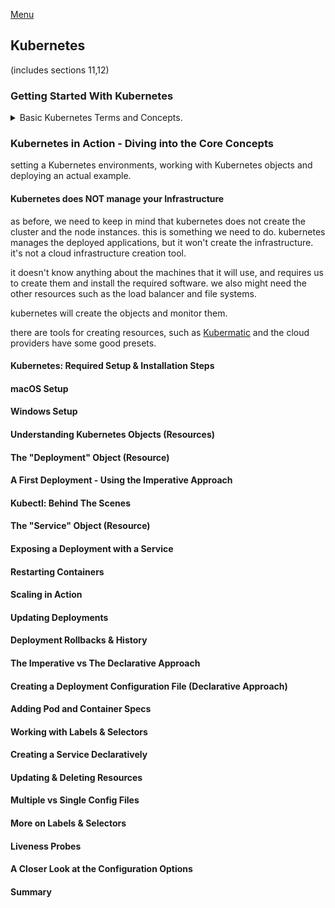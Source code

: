 <!--
ignore these words in spell check for this file
// cSpell:ignore Kubermatic
-->

[Menu](../README.md)

## Kubernetes
(includes sections 11,12)

### Getting Started With Kubernetes

<details>
<summary>
Basic Kubernetes Terms and Concepts.
</summary>

deploying docker containers with kubernetes. kubernetes is an independent container orchestration tool (framework) that works for large-scale deployment and is agnostic (independent of) the cloud vendor.

[Kubernetes website](https://kubernetes.io/)

#### More Problems with Manual Deployment

from the Kubernetes website:
> "Kubernetes, also known as K8s, is an open-source system for automating deployment, scaling, and management of containerized applications."

when we deploy containers to the cloud, we might have a problem, when we manually deploy containers into a remote machine on the cloud (EC2), we have challenges beyond the security and configuration concerns.
- Containers might crush/go down and need to be replaced.
- Containers might be insufficient to handle spikes in traffic (or workload) and we will want to add more machine.
- If we have many containers running the same app, we would want the work to be distributed equally between them.


**Monitor**, **Scale**, **Distribute Workload**

all this requires some tedious manual work, and having a human ready to step in and perform the work.

#### Why Kubernetes?

Cloud services (like AWS ECS) can help with some of the tasks, like checking the health of the containers and re-deploys them if needed. we can also have autoscaling, and the LoadBalancer (which gave us a constant IP address) can also distribute work among the containers.\
The downside is that we are "locked" into the cloud vendor, and we have to confirm our configuration to what the specific vendor expects, we need to use the tools it provides to us, either with the UI, the CLI tool they provide or their configuration files.\
If we want to switch to another vendor, we will have to start the configuration process again according to what the new provider requires. we will have to learn new skills for each service that we use.

#### What Is Kubernetes Exactly?

Kubernetes lets us define a policy that works with any cloud provider: automatic deployment, scaling and load balancing and managing containers. we have one configuration file that can be used anywhere (as long as the machine uses kubernetes)

Kubernetes uses yaml configuration files, and we can even have cloud specific configuration options, if we ever need those. this is a standardized way of describing deployments.

Kubernetes is **NOT**:
- a cloud service provider, it doesn't replace AWS or Google cloud.
- a service by a cloud provider. we might get a kubernetes version from the cloud vendor..
- a single software, it's collection of tools and concepts.
- a replacement for docker. they work together (kubernetes can also use other containers)

Kubernetes is like Docker-Compose for multiple machines. 

#### Kubernetes: Architecture & Core Concepts

in the kubernetes world, containers are managed by **pods**. the pods are the smallest unit in the kubernetes world. a pod can manage one (or more) container.

a pod runs inside a **worker Node**, a node is a machine (real or virtual) that runs the pods, a node can run multiple pods. a worker node also has a *Proxy/Config*, which connects the pods and the outside world. when we run kubernetes, we need at least one worker node, and usually more.

The worker Nodes are managed by the **Master/Manager/Control Node**, which exists in **"The control plane"**. this is what the developer interacts with. we define the desired state, and the control nodes interacts with the worker nodes. we can have the worker node and the master node on the same machine, but we usually don't. The control plane is a collection of tools and services that operate on the nodes.

all those nodes run inside a **cluster**, which is a network where all those parts are connected. the master nodes talk with the cloud provider and use the appropriate commands for that vendor.

#### Kubernetes will NOT manage your Infrastructure!

just like docker-compose can run containers, but it doesn't configure the machine, so does kubernetes. there are things that kubernetes won't do for us, and that we need to provide.

we are responsible to create the cluster and the node instances, and give them the appropriate software (kubernetes), we are also responsible for creating the resources such as a load balancer or file systems which might be needed. there are additional tools for that.

but once we run Kubernetes, those things will be managed by it.

#### A Closer Look at the Worker Nodes

a worker node is a machine (such as EC2) that has pods (one or more), which have containers inside (usually one, but also more, also volumes), it also docker (or an equivalent software), and process called *kubelet* that communicates with controller node and a *kube-proxy* service. eventually, the worker nodes are controlled by the manager nodes.

in kubernetes, we only define the desired state, and the cloud provider sets it up.

#### A Closer Look at the Master Node

> The Master Nodes has:
> - API server - API for the Kubelets to communicate with
> - Scheduler - Watches for new Pods, selects worker nodes to run them on
> - Kube-Controller-Manager - Watches and controls Worker nodes, correct number of Pods & more
> - Cloud-Controller-Manger -  like the Kube-Controller-Manager BUT for a specific Cloud Provider. Knows how to interact with Cloud Provider Resources

the big cloud providers already have stuff like this set up and we only need to provide the work we want to run.

#### Important Terms & Concepts

core concepts we should keep in mind:

> - Cluster - A set of *Node* machines which are running the *Containerized* Application (*Worker Nodes*) or control other Nodes (*Master Node*)
> - Nodes - *Physical or virtual machine* with a certain hardware capacity which hosts *one or multiple Pods* and communicates with the Cluster.
>   - Master Node - Cluster *Control Plane, managing the Pods* across worker Nodes.
>   - Worker Node - Hosts Pods, *Running App Containers (+ resources)*
> - Pods - Pods *hold the actual running App Containers* + their *required resources* (e.g. volumes)
> - Containers - Normal (Docker) Containers
> - Services - A *logical set (group) of Pods* with a unique, Pod- and Container- *independent IP address*
> 

</details>


### Kubernetes in Action - Diving into the Core Concepts

<!-- <details> -->
<summary>

</summary>

setting a Kubernetes environments, working with Kubernetes objects and deploying an actual example.

#### Kubernetes does NOT manage your Infrastructure

as before, we need to keep in mind that kubernetes does not create the cluster and the node instances. this is something we need to do. kubernetes manages the deployed applications, but it won't create the infrastructure. it's not a cloud infrastructure creation tool.

it doesn't know anything about the machines that it will use, and requires us to create them and install the required software. we also might need the other resources such as the load balancer and file systems.

kubernetes will create the objects and monitor them.

there are tools for creating resources, such as [Kubermatic](https://www.kubermatic.com/) and the cloud providers have some good presets.


#### Kubernetes: Required Setup & Installation Steps
#### macOS Setup
#### Windows Setup
#### Understanding Kubernetes Objects (Resources)
#### The "Deployment" Object (Resource)
#### A First Deployment - Using the Imperative Approach
#### Kubectl: Behind The Scenes
#### The "Service" Object (Resource)
#### Exposing a Deployment with a Service
#### Restarting Containers
#### Scaling in Action
#### Updating Deployments
#### Deployment Rollbacks & History
#### The Imperative vs The Declarative Approach
#### Creating a Deployment Configuration File (Declarative Approach)
#### Adding Pod and Container Specs
#### Working with Labels & Selectors
#### Creating a Service Declaratively
#### Updating & Deleting Resources
#### Multiple vs Single Config Files
#### More on Labels & Selectors
#### Liveness Probes
#### A Closer Look at the Configuration Options
#### Summary


</details>
